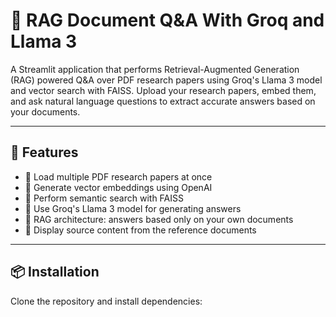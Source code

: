 # 🧠 RAG Document Q&A With Groq and Llama 3

A Streamlit application that performs Retrieval-Augmented Generation (RAG) powered Q&A over PDF research papers using Groq's Llama 3 model and vector search with FAISS. Upload your research papers, embed them, and ask natural language questions to extract accurate answers based on your documents.

---

## 🚀 Features

- 🧾 Load multiple PDF research papers at once
- 🧠 Generate vector embeddings using OpenAI
- 🔎 Perform semantic search with FAISS
- 🤖 Use Groq's Llama 3 model for generating answers
- 🧷 RAG architecture: answers based only on your own documents
- 📄 Display source content from the reference documents

---

## 📦 Installation

Clone the repository and install dependencies:

